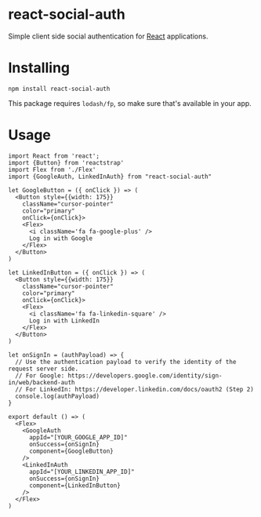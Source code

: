# react-social-auth
Simple client side social authentication for [React](https://reactjs.org/) applications.

# Installing
`npm install react-social-auth`

This package requires `lodash/fp`, so make sure that's available in your app.

# Usage
```
import React from 'react';
import {Button} from 'reactstrap'
import Flex from './Flex'
import {GoogleAuth, LinkedInAuth} from "react-social-auth"

let GoogleButton = ({ onClick }) => (
  <Button style={{width: 175}}
    className="cursor-pointer"
    color="primary"
    onClick={onClick}>
    <Flex>
      <i className='fa fa-google-plus' />
      Log in with Google
    </Flex>
  </Button>
)

let LinkedInButton = ({ onClick }) => (
  <Button style={{width: 175}}
    className="cursor-pointer"
    color="primary"
    onClick={onClick}>
    <Flex>
      <i className='fa fa-linkedin-square' />
      Log in with LinkedIn
    </Flex>
  </Button>
)

let onSignIn = (authPayload) => {  
  // Use the authentication payload to verify the identity of the request server side.
  // For Google: https://developers.google.com/identity/sign-in/web/backend-auth
  // For LinkedIn: https://developer.linkedin.com/docs/oauth2 (Step 2)
  console.log(authPayload)
}

export default () => (
  <Flex>
    <GoogleAuth
      appId="[YOUR_GOOGLE_APP_ID]"
      onSuccess={onSignIn}
      component={GoogleButton}
    />
    <LinkedInAuth
      appId="[YOUR_LINKEDIN_APP_ID]"
      onSuccess={onSignIn}
      component={LinkedInButton}
    />
  </Flex>
)
```
